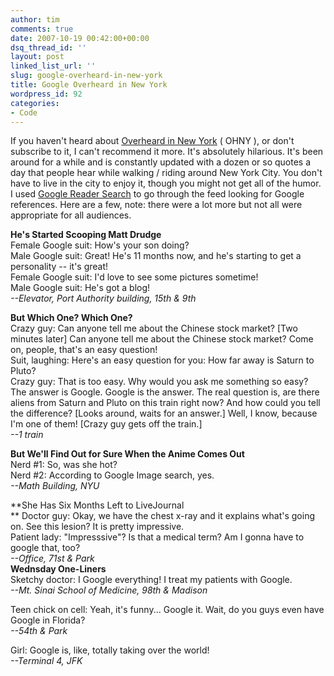 ```yaml
---
author: tim
comments: true
date: 2007-10-19 00:42:00+00:00
dsq_thread_id: ''
layout: post
linked_list_url: ''
slug: google-overheard-in-new-york
title: Google Overheard in New York
wordpress_id: 92
categories:
- Code
---
```


If you haven't heard about [Overheard in New
York](http://www.overheardinnewyork.com) ( OHNY ), or don't subscribe to it, I
can't recommend it more. It's absolutely hilarious. It's been around for a
while and is constantly updated with a dozen or so quotes a day that people
hear while walking / riding around New York City. You don't have to live in
the city to enjoy it, though you might not get all of the humor. I used
[Google Reader Search](http://gpowered.blogspot.com/2007/09/google-reader-adds-search-box.html) to go through the feed looking for Google references.
Here are a few, note: there were a lot more but not all were appropriate for
all audiences.  
  
**He's Started Scooping Matt Drudge**  
Female Google suit: How's your son doing?  
Male Google suit: Great! He's 11 months now, and he's starting to get a
personality -- it's great!  
Female Google suit: I'd love to see some pictures sometime!  
Male Google suit: He's got a blog!  
_\--Elevator, Port Authority building, 15th & 9th_  
  
**But Which One? Which One?**  
Crazy guy: Can anyone tell me about the Chinese stock market? [Two minutes
later] Can anyone tell me about the Chinese stock market? Come on, people,
that's an easy question!  
Suit, laughing: Here's an easy question for you: How far away is Saturn to
Pluto?  
Crazy guy: That is too easy. Why would you ask me something so easy? The
answer is Google. Google is the answer. The real question is, are there aliens
from Saturn and Pluto on this train right now? And how could you tell the
difference? [Looks around, waits for an answer.] Well, I know, because I'm one
of them! [Crazy guy gets off the train.]  
_\--1 train_  
  
**But We'll Find Out for Sure When the Anime Comes Out**  
Nerd #1: So, was she hot?  
Nerd #2: According to Google Image search, yes.  
_\--Math Building, NYU_  
  
**She Has Six Months Left to LiveJournal  
** Doctor guy: Okay, we have the chest x-ray and it explains what's going on. See this lesion? It is pretty impressive.  
Patient lady: "Impresssive"? Is that a medical term? Am I gonna have to google
that, too?  
_\--Office, 71st & Park_  
**Wednsday One-Liners**  
Sketchy doctor: I Google everything! I treat my patients with Google.  
_\--Mt. Sinai School of Medicine, 98th & Madison_  
  
Teen chick on cell: Yeah, it's funny... Google it. Wait, do you guys even have
Google in Florida?  
_\--54th & Park_  
  
Girl: Google is, like, totally taking over the world!  
_\--Terminal 4, JFK_  

